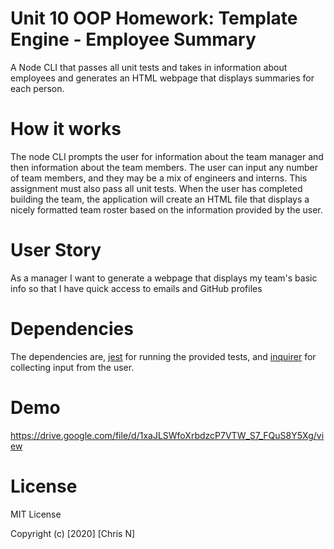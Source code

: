 # Unit 10 OOP Homework: Template Engine - Employee Summary
A Node CLI that passes all unit tests and takes in information about employees and generates an HTML webpage that displays summaries for each person. 

# How it works
The node CLI prompts the user for information about the team manager and then information about the team members. The user can input any number of team members, and they may be a mix of engineers and interns. This assignment must also pass all unit tests. When the user has completed building the team, the application will create an HTML file that displays a nicely formatted team roster based on the information provided by the user.

# User Story
As a manager
I want to generate a webpage that displays my team's basic info
so that I have quick access to emails and GitHub profiles

# Dependencies
The dependencies are, [jest](https://jestjs.io/) for running the provided tests, and [inquirer](https://www.npmjs.com/package/inquirer) for collecting input from the user.

# Demo
https://drive.google.com/file/d/1xaJLSWfoXrbdzcP7VTW_S7_FQuS8Y5Xg/view

# License
MIT License

Copyright (c) [2020] [Chris N]